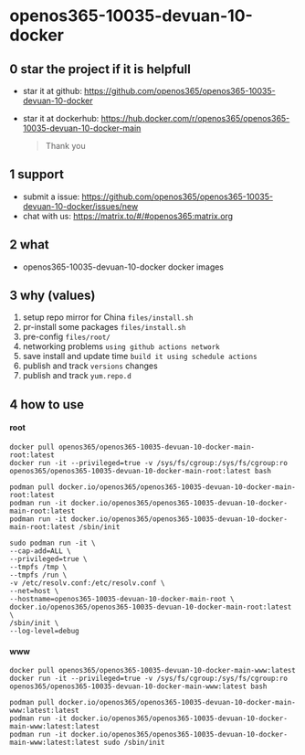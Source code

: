 # openos365-10035-devuan-10-docker

## 0 star the project if it is helpfull

* star it at github: https://github.com/openos365/openos365-10035-devuan-10-docker
* star it at dockerhub: https://hub.docker.com/r/openos365/openos365-10035-devuan-10-docker-main

  > Thank you

## 1 support

* submit a issue: https://github.com/openos365/openos365-10035-devuan-10-docker/issues/new
* chat with us: https://matrix.to/#/#openos365:matrix.org

## 2 what

* openos365-10035-devuan-10-docker docker images
  
## 3 why (values)

1. setup repo mirror for China `files/install.sh`
1. pr-install some packages `files/install.sh`
1. pre-config `files/root/`
1. networking problems `using github actions network`
1. save install and update time `build it using schedule actions`
1. publish and track `versions` changes
1. publish and track `yum.repo.d`

## 4 how to use

#### root
```
docker pull openos365/openos365-10035-devuan-10-docker-main-root:latest
docker run -it --privileged=true -v /sys/fs/cgroup:/sys/fs/cgroup:ro openos365/openos365-10035-devuan-10-docker-main-root:latest bash

podman pull docker.io/openos365/openos365-10035-devuan-10-docker-main-root:latest
podman run -it docker.io/openos365/openos365-10035-devuan-10-docker-main-root:latest
podman run -it docker.io/openos365/openos365-10035-devuan-10-docker-main-root:latest /sbin/init

sudo podman run -it \
--cap-add=ALL \
--privileged=true \
--tmpfs /tmp \
--tmpfs /run \
-v /etc/resolv.conf:/etc/resolv.conf \
--net=host \
--hostname=openos365-10035-devuan-10-docker-main-root \
docker.io/openos365/openos365-10035-devuan-10-docker-main-root:latest \
/sbin/init \
--log-level=debug

```
#### www

```
docker pull openos365/openos365-10035-devuan-10-docker-main-www:latest
docker run -it --privileged=true -v /sys/fs/cgroup:/sys/fs/cgroup:ro openos365/openos365-10035-devuan-10-docker-main-www:latest bash

podman pull docker.io/openos365/openos365-10035-devuan-10-docker-main-www:latest:latest
podman run -it docker.io/openos365/openos365-10035-devuan-10-docker-main-www:latest:latest
podman run -it docker.io/openos365/openos365-10035-devuan-10-docker-main-www:latest:latest sudo /sbin/init
```
